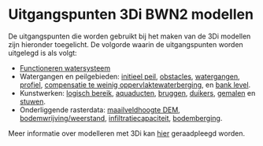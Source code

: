 # **Uitgangspunten 3Di BWN2 modellen**
De uitgangspunten die worden gebruikt bij het maken van de 3Di modellen zijn hieronder toegelicht.
De volgorde waarin de uitgangspunten worden uitgelegd is als volgt:

 * [Functioneren watersysteem](a_watersysteem/1_watersysteem.md)
 * Watergangen en peilgebieden: [initieel peil](c_watergangen_en_peilgebieden/1_initieel_peil.md), [obstacles](c_watergangen_en_peilgebieden/2_levees.md), [watergangen](c_watergangen_en_peilgebieden/3_watergangen.md), [profiel](c_watergangen_en_peilgebieden/4_profiel.md), [compensatie te weinig oppervlaktewaterberging](c_watergangen_en_peilgebieden/5_compensatie_te_weinig_oppervlaktewaterberging.md), en [bank level](c_watergangen_en_peilgebieden/6_bank_level.md).
 * Kunstwerken: [logisch bereik](b_logisch_bereik/1_logisch_bereik.md), [aquaducten](d_kunstwerken/1_aquaducten.md), [bruggen](d_kunstwerken/2_bruggen.md), [duikers](d_kunstwerken/3_duikers.md), [gemalen](d_kunstwerken/4_gemalen.md) en [stuwen](d_kunstwerken/5_stuwen.md).
 * Onderliggende rasterdata: [maailveldhoogte DEM](e_onderliggende_rasterdata/1_onderliggende_rasterdata#maaiveldhoogte-dem), [bodemwrijving/weerstand](e_onderliggende_rasterdata/1_onderliggende_rasterdata#rasterkaart-weerstand), [infiltratiecapaciteit](e_onderliggende_rasterdata/1_onderliggende_rasterdata#rasterkaart-infiltratie), [bodemberging](e_onderliggende_rasterdata/1_onderliggende_rasterdata#rasterkaart-bodemberging).


Meer informatie over modelleren met 3Di kan [hier](https://docs.3di.live/index.html) geraadpleegd worden.

<!--
<span style="color:red">
Uit aangeleverde documenten:
Uitgangspuntennotitie 3Di-modellen.docx

misschien wat losse files maken voor:
* ruimtekaart filtering plas watersysteem: Uitwerking filtering overlastbeeld en opzet ruimtekaart

* spatialite aanpassen met SQL: H2 uit: Handboek_modelaanpassingen_WSA.docx, wel opmerken dat sqlite verouderd is en N&S nieuwe werkwijze met geopackage ontwikkeld</span>
-->